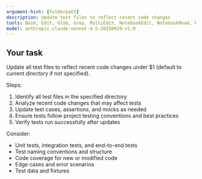 ```yaml
---
argument-hint: [folderpath]
description: Update test files to reflect recent code changes
tools: Bash, Edit, Glob, Grep, MultiEdit, NotebookEdit, NotebookRead, Read, Task, TodoWrite, WebFetch, WebSearch, Write
model: anthropic.claude-sonnet-4-5-20250929-v1:0
---
```


## Your task

Update all test files to reflect recent code changes under $1 (default to current directory if not specified).

Steps:

1. Identify all test files in the specified directory
2. Analyze recent code changes that may affect tests
3. Update test cases, assertions, and mocks as needed
4. Ensure tests follow project testing conventions and best practices
5. Verify tests run successfully after updates

Consider:

- Unit tests, integration tests, and end-to-end tests
- Test naming conventions and structure
- Code coverage for new or modified code
- Edge cases and error scenarios
- Test data and fixtures
